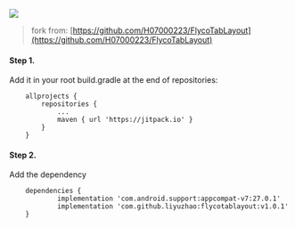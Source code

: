 [![](https://jitpack.io/v/liyuzhao/flycotablayout.svg)](https://jitpack.io/#liyuzhao/flycotablayout)


>fork from: [https://github.com/H07000223/FlycoTabLayout](https://github.com/H07000223/FlycoTabLayout)

#### Step 1.
Add it in your root build.gradle at the end of repositories:

```
	allprojects {
		repositories {
			...
			maven { url 'https://jitpack.io' }
		}
	}
```

#### Step 2.
Add the dependency

```
	dependencies {
	        implementation 'com.android.support:appcompat-v7:27.0.1'
	        implementation 'com.github.liyuzhao:flycotablayout:v1.0.1'
	}

```